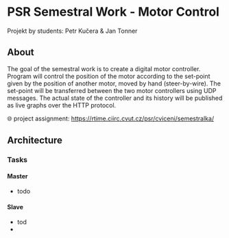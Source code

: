 # PSR Semestral Work - Motor Control

Projekt by students: Petr Kučera & Jan Tonner

## About

The goal of the semestral work is to create a digital motor controller. Program will control the position of the motor according to the set-point given by the position of another motor, moved by hand (steer-by-wire). The set-point will be transferred between the two motor controllers using UDP messages. The actual state of the controller and its history will be published as live graphs over the HTTP protocol.

🌐 project assignment: https://rtime.ciirc.cvut.cz/psr/cviceni/semestralka/


## Architecture
### Tasks

#### Master

- todo

#### Slave

- tod
- 
